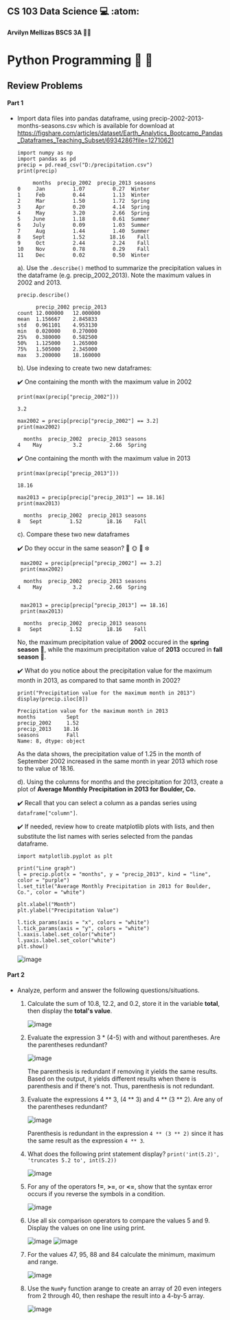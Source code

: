 ## CS 103 Data Science :computer: :atom:
#### Arvilyn Mellizas BSCS 3A :woman_technologist:

# Python Programming :snake: :panda_face:
## Review Problems

#### Part 1

- Import data files into pandas dataframe, using precip-2002-2013-months-seasons.csv which is available for download at https://figshare.com/articles/dataset/Earth_Analytics_Bootcamp_Pandas_Dataframes_Teaching_Subset/6934286?file=12710621

      import numpy as np
      import pandas as pd
      precip = pd.read_csv("D:/precipitation.csv")
      print(precip)
      
           months  precip_2002  precip_2013 seasons
      0     Jan         1.07         0.27  Winter
      1     Feb         0.44         1.13  Winter
      2     Mar         1.50         1.72  Spring
      3     Apr         0.20         4.14  Spring
      4     May         3.20         2.66  Spring
      5    June         1.18         0.61  Summer
      6    July         0.09         1.03  Summer
      7     Aug         1.44         1.40  Summer
      8    Sept         1.52        18.16    Fall
      9     Oct         2.44         2.24    Fall
      10    Nov         0.78         0.29    Fall
      11    Dec         0.02         0.50  Winter

  a). Use the `.describe()` method to summarize the precipitation values in the dataframe (e.g. precip_2002_2013). Note the maximum values in 2002 and 2013.

      precip.describe()
      
            precip_2002	precip_2013
      count	12.000000	12.000000
      mean	1.156667	2.845833
      std	0.961101	4.953130
      min	0.020000	0.270000
      25%	0.380000	0.582500
      50%	1.125000	1.265000
      75%	1.505000	2.345000
      max	3.200000	18.160000

 
    
   b). Use indexing to create two new dataframes:
       
     :heavy_check_mark: One containing the month with the maximum value in 2002
     
      print(max(precip["precip_2002"]))
      
      3.2

      max2002 = precip[precip["precip_2002"] == 3.2] 
      print(max2002)
      
        months  precip_2002  precip_2013 seasons
      4    May          3.2         2.66  Spring
     
     :heavy_check_mark: One containing the month with the maximum value in 2013
     
      print(max(precip["precip_2013"]))
      
      18.16

      max2013 = precip[precip["precip_2013"] == 18.16]
      print(max2013)
      
        months  precip_2002  precip_2013 seasons
      8   Sept         1.52        18.16    Fall

    c). Compare these two new dataframes

     :heavy_check_mark: Do they occur in the same season?  :cherry_blossom: :sun_with_face: :fallen_leaf: :snowflake:
     
       max2002 = precip[precip["precip_2002"] == 3.2] 
       print(max2002)
      
        months  precip_2002  precip_2013 seasons
      4    May          3.2         2.66  Spring
      
      
       max2013 = precip[precip["precip_2013"] == 18.16]
       print(max2013)
      
        months  precip_2002  precip_2013 seasons
      8   Sept         1.52        18.16    Fall

     No, the maximum precipitation value of **2002** occured in the **spring season** :cherry_blossom:, while the maximum precipitation value of **2013** occured in **fall season** :fallen_leaf:.
     
     :heavy_check_mark: What do you notice about the precipitation value for the maximum month in 2013, as compared to that same month in 2002?
     
      print("Precipitation value for the maximum month in 2013")
      display(precip.iloc[8])
      
      Precipitation value for the maximum month in 2013
      months          Sept
      precip_2002     1.52
      precip_2013    18.16
      seasons         Fall
      Name: 8, dtype: object
    
    As the data shows, the precipitation value of 1.25 in the month of September 2002 increased in the same month in year 2013 which rose to the value of 18.16.
      
   d). Using the columns for months and the precipitation for 2013, create a plot of **Average Monthly Precipitation in 2013 for Boulder, Co.**
   
     :heavy_check_mark: Recall that you can select a column as a pandas series using `dataframe["column"]`.
     
     :heavy_check_mark: If needed, review how to create matplotlib plots with lists, and then substitute the list names with series selected from the pandas dataframe.
     
      import matplotlib.pyplot as plt
      
      print("Line graph")
      l = precip.plot(x = "months", y = "precip_2013", kind = "line", color = "purple")
      l.set_title("Average Monthly Precipitation in 2013 for Boulder, Co.", color = "white")
 
      plt.xlabel("Month")
      plt.ylabel("Precipitation Value")
      
      l.tick_params(axis = "x", colors = "white")
      l.tick_params(axis = "y", colors = "white")
      l.xaxis.label.set_color("white")
      l.yaxis.label.set_color("white")
      plt.show()
      
     ![image](https://user-images.githubusercontent.com/62274346/120106775-013b1500-c191-11eb-9494-8ea008dcc1a3.png)


#### Part 2

- Analyze, perform and answer the following questions/situations.

   1. Calculate the sum of 10.8, 12.2, and 0.2, store it in the variable **total**, then display the **total's value**.
  
      ![image](https://user-images.githubusercontent.com/62274346/120106897-64c54280-c191-11eb-91f8-6a0f3e3cf27b.png)


   2. Evaluate the expression 3 * (4-5) with and without parentheses. Are the parentheses redundant?

      ![image](https://user-images.githubusercontent.com/62274346/120106990-be2d7180-c191-11eb-89c3-b692535c7ded.png)
      
      The parenthesis is redundant if removing it yields the same results. Based on the output, it yields different results when there is parenthesis and if there's not. Thus, parenthesis is not redundant.


   3. Evaluate the expressions 4 ** 3, (4 ** 3) and 4 ** (3 ** 2). Are any of the parentheses redundant?

      ![image](https://user-images.githubusercontent.com/62274346/120107020-da311300-c191-11eb-8b05-65a9dbd4e512.png)
      
      Parenthesis is redundant in the expression `4 ** (3 ** 2)` since it has the same result as the expression `4 ** 3`.


   4. What does the following print statement display? `print('int(5.2)', 'truncates 5.2 to', int(5.2))`

      ![image](https://user-images.githubusercontent.com/62274346/120107172-938fe880-c192-11eb-9fec-12326ca5f848.png)
      
      
   5. For any of the operators **!=**, **>=**, or **<=**, show that the syntax error occurs if you reverse the symbols in a condition. 

      ![image](https://user-images.githubusercontent.com/62274346/120107198-ac000300-c192-11eb-8c44-02ffcdab0268.png)


   6. Use all six comparison operators to compare the values 5 and 9. Display the values on one line using print.

      ![image](https://user-images.githubusercontent.com/62274346/120107218-bde1a600-c192-11eb-9a6c-9d71699c9720.png)
      ![image](https://user-images.githubusercontent.com/62274346/120107226-ca65fe80-c192-11eb-8acf-59ba43d5aa0d.png)


   7. For the values 47, 95, 88 and 84 calculate the minimum, maximum and range.
   
      ![image](https://user-images.githubusercontent.com/62274346/120107286-19139880-c193-11eb-9ab0-065a55c13033.png)

   8. Use the `NumPy` function arange to create an array of 20 even integers from 2 through 40, then reshape the result into a 4-by-5 array.

      ![image](https://user-images.githubusercontent.com/62274346/120107549-fd5cc200-c193-11eb-966b-1d15f85be66b.png)









